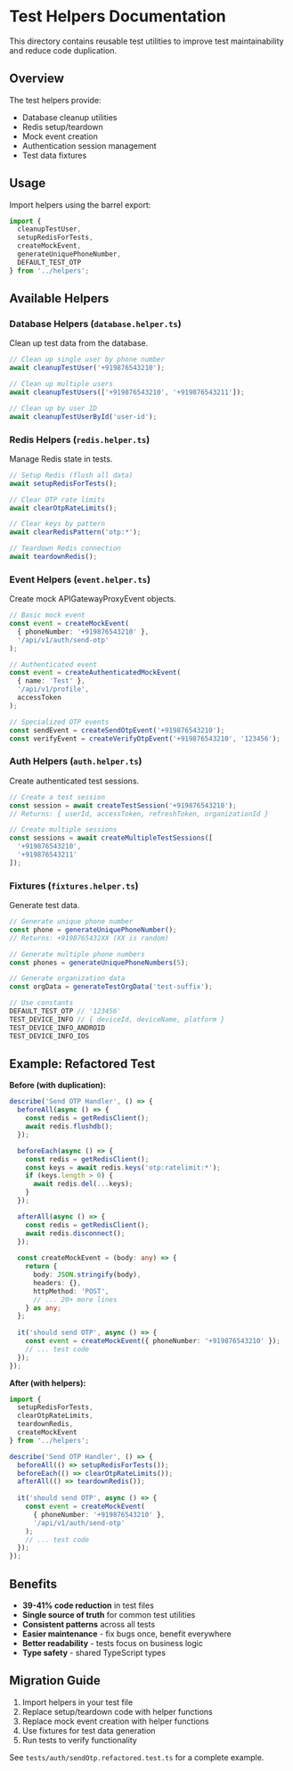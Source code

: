 # Test Helpers Documentation

This directory contains reusable test utilities to improve test maintainability and reduce code duplication.

## Overview

The test helpers provide:
- Database cleanup utilities
- Redis setup/teardown
- Mock event creation
- Authentication session management
- Test data fixtures

## Usage

Import helpers using the barrel export:

```typescript
import { 
  cleanupTestUser,
  setupRedisForTests,
  createMockEvent,
  generateUniquePhoneNumber,
  DEFAULT_TEST_OTP
} from '../helpers';
```

## Available Helpers

### Database Helpers (`database.helper.ts`)

Clean up test data from the database.

```typescript
// Clean up single user by phone number
await cleanupTestUser('+919876543210');

// Clean up multiple users
await cleanupTestUsers(['+919876543210', '+919876543211']);

// Clean up by user ID
await cleanupTestUserById('user-id');
```

### Redis Helpers (`redis.helper.ts`)

Manage Redis state in tests.

```typescript
// Setup Redis (flush all data)
await setupRedisForTests();

// Clear OTP rate limits
await clearOtpRateLimits();

// Clear keys by pattern
await clearRedisPattern('otp:*');

// Teardown Redis connection
await teardownRedis();
```

### Event Helpers (`event.helper.ts`)

Create mock APIGatewayProxyEvent objects.

```typescript
// Basic mock event
const event = createMockEvent(
  { phoneNumber: '+919876543210' },
  '/api/v1/auth/send-otp'
);

// Authenticated event
const event = createAuthenticatedMockEvent(
  { name: 'Test' },
  '/api/v1/profile',
  accessToken
);

// Specialized OTP events
const sendEvent = createSendOtpEvent('+919876543210');
const verifyEvent = createVerifyOtpEvent('+919876543210', '123456');
```

### Auth Helpers (`auth.helper.ts`)

Create authenticated test sessions.

```typescript
// Create a test session
const session = await createTestSession('+919876543210');
// Returns: { userId, accessToken, refreshToken, organizationId }

// Create multiple sessions
const sessions = await createMultipleTestSessions([
  '+919876543210',
  '+919876543211'
]);
```

### Fixtures (`fixtures.helper.ts`)

Generate test data.

```typescript
// Generate unique phone number
const phone = generateUniquePhoneNumber();
// Returns: +9198765432XX (XX is random)

// Generate multiple phone numbers
const phones = generateUniquePhoneNumbers(5);

// Generate organization data
const orgData = generateTestOrgData('test-suffix');

// Use constants
DEFAULT_TEST_OTP // '123456'
TEST_DEVICE_INFO // { deviceId, deviceName, platform }
TEST_DEVICE_INFO_ANDROID
TEST_DEVICE_INFO_IOS
```

## Example: Refactored Test

**Before (with duplication):**
```typescript
describe('Send OTP Handler', () => {
  beforeAll(async () => {
    const redis = getRedisClient();
    await redis.flushdb();
  });

  beforeEach(async () => {
    const redis = getRedisClient();
    const keys = await redis.keys('otp:ratelimit:*');
    if (keys.length > 0) {
      await redis.del(...keys);
    }
  });

  afterAll(async () => {
    const redis = getRedisClient();
    await redis.disconnect();
  });
  
  const createMockEvent = (body: any) => {
    return {
      body: JSON.stringify(body),
      headers: {},
      httpMethod: 'POST',
      // ... 20+ more lines
    } as any;
  };
  
  it('should send OTP', async () => {
    const event = createMockEvent({ phoneNumber: '+919876543210' });
    // ... test code
  });
});
```

**After (with helpers):**
```typescript
import { 
  setupRedisForTests, 
  clearOtpRateLimits, 
  teardownRedis,
  createMockEvent 
} from '../helpers';

describe('Send OTP Handler', () => {
  beforeAll(() => setupRedisForTests());
  beforeEach(() => clearOtpRateLimits());
  afterAll(() => teardownRedis());
  
  it('should send OTP', async () => {
    const event = createMockEvent(
      { phoneNumber: '+919876543210' },
      '/api/v1/auth/send-otp'
    );
    // ... test code
  });
});
```

## Benefits

- **39-41% code reduction** in test files
- **Single source of truth** for common test utilities
- **Consistent patterns** across all tests
- **Easier maintenance** - fix bugs once, benefit everywhere
- **Better readability** - tests focus on business logic
- **Type safety** - shared TypeScript types

## Migration Guide

1. Import helpers in your test file
2. Replace setup/teardown code with helper functions
3. Replace mock event creation with helper functions
4. Use fixtures for test data generation
5. Run tests to verify functionality

See `tests/auth/sendOtp.refactored.test.ts` for a complete example.
